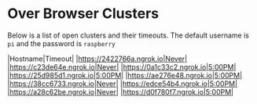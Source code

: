 # Over Browser Clusters

Below is a list of open clusters and their timeouts. The default username is `pi` and the password is `raspberry`

|Hostname|Timeout|
|https://2422766a.ngrok.io|Never|
|https://c23de64e.ngrok.io|Never|
|https://0a1c33c2.ngrok.io|5:00PM|
|https://25d985d1.ngrok.io|5:00PM|
|https://ae276e48.ngrok.io|5:00PM|
|https://38cc6733.ngrok.io|Never|
|https://edce54b4.ngrok.io|5:00PM|
|https://a28c62be.ngrok.io|Never|
|https://d0f780f7.ngrok.io|5:00PM|

